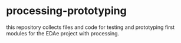 processing-prototyping
======================

this repository collects files and code for testing and prototyping first modules for the EDAe project with processing.
